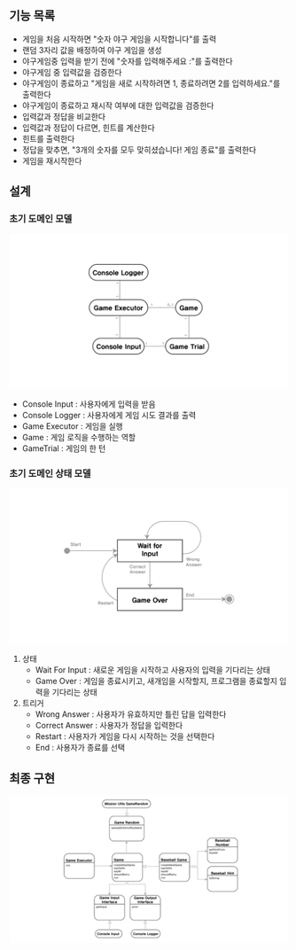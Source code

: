 ## 기능 목록
* 게임을 처음 시작하면 "숫자 야구 게임을 시작합니다"를 출력 
* 랜덤 3자리 값을 배정하여 야구 게임을 생성 
* 야구게임중 입력을 받기 전에 "숫자를 입력해주세요 :"를 출력한다
* 야구게임 중 입력값을 검증한다
* 야구게임이 종료하고 "게임을 새로 시작하려면 1, 종료하려면 2를 입력하세요."를 출력한다
* 야구게임이 종료하고 재시작 여부에 대한 입력값을 검증한다
* 입력값과 정답을 비교한다
* 입력값과 정답이 다르면, 힌트를 계산한다
* 힌트를 출력한다
* 정답을 맞추면, "3개의 숫자를 모두 맞히셨습니다! 게임 종료"를 출력한다
* 게임을 재시작한다

## 설계
### 초기 도메인 모델
![domain_model](./images/DomainModelv1.png)
* Console Input : 사용자에게 입력을 받음  
* Console Logger :  사용자에게 게임 시도 결과를 출력
* Game Executor : 게임을 실행
* Game : 게임 로직을 수행하는 역할
* GameTrial : 게임의 한 턴

### 초기 도메인 상태 모델
![state_model](./images/StateDiagramv1.png)
1. 상태
   * Wait For Input : 새로운 게임을 시작하고 사용자의 입력을 기다리는 상태
   * Game Over : 게임을 종료시키고, 새개임을 시작할지, 프로그램을 종료할지 입력을 기다리는 상태
2. 트리거
    * Wrong Answer : 사용자가 유효하지만 틀린 답을 입력한다  
    * Correct Answer : 사용자가 정답을 입력한다
    * Restart : 사용자가 게임을 다시 시작하는 것을 선택한다
    * End : 사용자가 종료를 선택

## 최종 구현
![final model](./images/dependencydiagramfianlv4.png)
